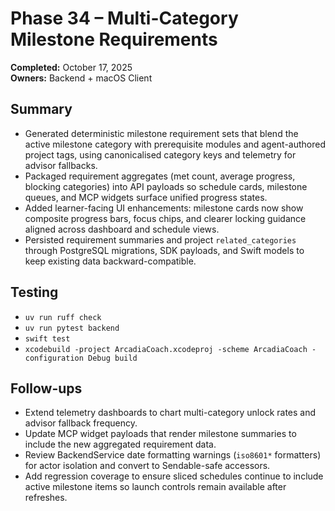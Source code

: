 # Phase 34 – Multi-Category Milestone Requirements

**Completed:** October 17, 2025  
**Owners:** Backend + macOS Client

## Summary
- Generated deterministic milestone requirement sets that blend the active milestone category with prerequisite modules and agent-authored project tags, using canonicalised category keys and telemetry for advisor fallbacks.
- Packaged requirement aggregates (met count, average progress, blocking categories) into API payloads so schedule cards, milestone queues, and MCP widgets surface unified progress states.
- Added learner-facing UI enhancements: milestone cards now show composite progress bars, focus chips, and clearer locking guidance aligned across dashboard and schedule views.
- Persisted requirement summaries and project `related_categories` through PostgreSQL migrations, SDK payloads, and Swift models to keep existing data backward-compatible.

## Testing
- `uv run ruff check`
- `uv run pytest backend`
- `swift test`
- `xcodebuild -project ArcadiaCoach.xcodeproj -scheme ArcadiaCoach -configuration Debug build`

## Follow-ups
- Extend telemetry dashboards to chart multi-category unlock rates and advisor fallback frequency.
- Update MCP widget payloads that render milestone summaries to include the new aggregated requirement data.
- Review BackendService date formatting warnings (`iso8601*` formatters) for actor isolation and convert to Sendable-safe accessors.
- Add regression coverage to ensure sliced schedules continue to include active milestone items so launch controls remain available after refreshes.
